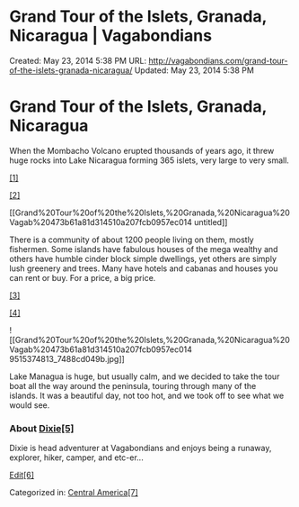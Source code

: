 # Grand Tour of the Islets, Granada, Nicaragua | Vagabondians

Created: May 23, 2014 5:38 PM
URL: http://vagabondians.com/grand-tour-of-the-islets-granada-nicaragua/
Updated: May 23, 2014 5:38 PM

# Grand Tour of the Islets, Granada, Nicaragua

When the Mombacho Volcano erupted thousands of years ago, it threw huge rocks into Lake Nicaragua forming 365 islets, very large to very small.

[[1]](http://vagabondians.com/wp-content/uploads/2013/07/isletas.jpg)

[[2]](http://vagabondians.com/wp-content/uploads/2013/07/isletas.jpg)

[[Grand%20Tour%20of%20the%20Islets,%20Granada,%20Nicaragua%20Vagab%20473b61a81d314510a207fcb0957ec014 untitled]]

There is a community of about 1200 people living on them, mostly fishermen. Some islands have fabulous houses of the mega wealthy and others have humble cinder block simple dwellings, yet others are simply lush greenery and trees. Many have hotels and cabanas and houses you can rent or buy. For a price, a big price.

[[3]](http://www.flickr.com/photos/48315294@N00/9515374813/)

[[4]](http://www.flickr.com/photos/48315294@N00/9515374813/)

![[Grand%20Tour%20of%20the%20Islets,%20Granada,%20Nicaragua%20Vagab%20473b61a81d314510a207fcb0957ec014 9515374813_7488cd049b.jpg]]

Lake Managua is huge, but usually calm, and we decided to take the tour boat all the way around the peninsula, touring through many of the islands. It was a beautiful day, not too hot, and we took off to see what we would see.

### About [Dixie[5]](http://vagabondians.com/author/dixie/)

Dixie is head adventurer at Vagabondians and enjoys being a runaway, explorer, hiker, camper, and etc-er...

[Edit[6]](http://vagabondians.com/wp-admin/post.php?post=2554&action=edit)

Categorized in: [Central America[7]](http://vagabondians.com/category/central-america/)